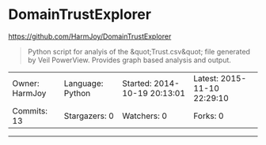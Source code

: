 # DomainTrustExplorer

https://github.com/HarmJoy/DomainTrustExplorer
<blockquote>
Python script for analyis of the &amp;quot;Trust.csv&amp;quot; file generated by Veil PowerView. Provides graph based analysis and output. 
</blockquote>

<table>
<tr><td>Owner: HarmJoy</td>
    <td>Language: Python</td>
    <td>Started: 2014-10-19 20:13:01</td>
    <td>Latest: 2015-11-10 22:29:10</td></tr>
<tr><td>Commits: 13</td>
    <td>Stargazers: 0</td>
    <td>Watchers: 0</td>
    <td>Forks: 0</td></tr>
</table>

---

